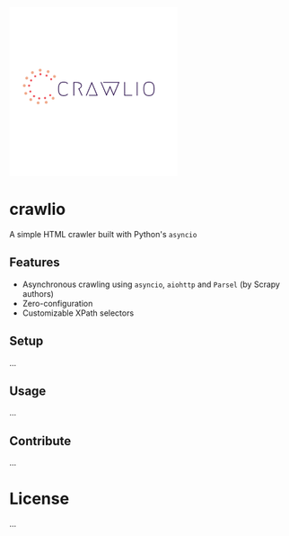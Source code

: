 <img width="300" src="https://raw.githubusercontent.com/maximiliancw/crawlio/master/static/logo.png" alt="crawlio">

# crawlio
A simple HTML crawler built with Python's `asyncio`


## Features

- Asynchronous crawling using `asyncio`, `aiohttp` and `Parsel` (by Scrapy authors)
- Zero-configuration
- Customizable XPath selectors

## Setup
...


## Usage
...


## Contribute
...


# License
...
